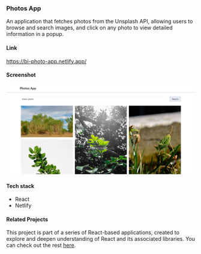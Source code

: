 ### Photos App
An application that fetches photos from the Unsplash API, allowing users to browse and search images, and click on any photo to view detailed information in a popup.

#### Link
https://bi-photo-app.netlify.app/

#### Screenshot
![Photo App Screenshot](https://github.com/binokochumolvarghese/react-photos-app/blob/main/public/photo-app-ss.png)

#### Tech stack
- React
- Netlify

#### Related Projects
This project is part of a series of React-based applications, created to explore and deepen understanding of React and its associated libraries. You can check out the rest [here](https://github.com/binokochumolvarghese/react-apps).